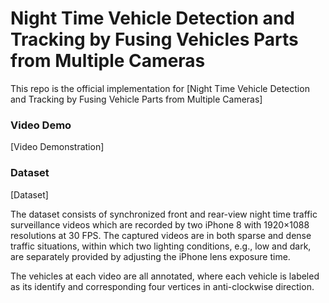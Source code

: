 # Night Time Vehicle Detection and Tracking by Fusing Vehicles Parts from Multiple Cameras

This repo is the official implementation for [Night Time Vehicle Detection and Tracking by Fusing Vehicle Parts from Multiple Cameras]

### Video Demo
[Video Demonstration]

### Dataset
[Dataset]

The dataset consists of synchronized front and rear-view night time traffic surveillance videos which are recorded by two iPhone 8 with 1920×1088 resolutions at 30 FPS. The captured videos are in both sparse and dense traffic situations, within which two lighting conditions, e.g., low and dark, are separately provided by adjusting the iPhone lens exposure time. 

The vehicles at each video are all annotated, where each vehicle is labeled as its identify and corresponding four vertices in anti-clockwise direction. 
